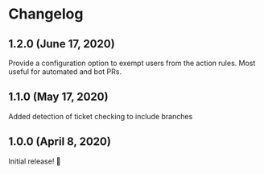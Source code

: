 # Changelog

## 1.2.0 (June 17, 2020)

Provide a configuration option to exempt users from the action rules. Most useful for automated and bot PRs.

## 1.1.0 (May 17, 2020)

Added detection of ticket checking to include branches

## 1.0.0 (April 8, 2020)

Initial release! :tada:
